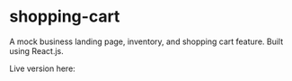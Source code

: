 # shopping-cart

A mock business landing page, inventory, and shopping cart feature. Built using React.js.

Live version here: <a href="https://etchmon.github.io/shopping-cart/">
